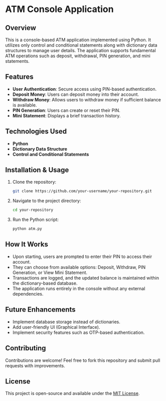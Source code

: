 # ATM Console Application

## Overview
This is a console-based ATM application implemented using Python. It utilizes only control and conditional statements along with dictionary data structures to manage user details. The application supports fundamental ATM operations such as deposit, withdrawal, PIN generation, and mini statements.

## Features
- **User Authentication**: Secure access using PIN-based authentication.
- **Deposit Money**: Users can deposit money into their account.
- **Withdraw Money**: Allows users to withdraw money if sufficient balance is available.
- **PIN Generation**: Users can create or reset their PIN.
- **Mini Statement**: Displays a brief transaction history.

## Technologies Used
- **Python**
- **Dictionary Data Structure**
- **Control and Conditional Statements**

## Installation & Usage
1. Clone the repository:
   ```sh
   git clone https://github.com/your-username/your-repository.git
   ```
2. Navigate to the project directory:
   ```sh
   cd your-repository
   ```
3. Run the Python script:
   ```sh
   python atm.py
   ```

## How It Works
- Upon starting, users are prompted to enter their PIN to access their account.
- They can choose from available options: Deposit, Withdraw, PIN Generation, or View Mini Statement.
- Transactions are logged, and the updated balance is maintained within the dictionary-based database.
- The application runs entirely in the console without any external dependencies.

## Future Enhancements
- Implement database storage instead of dictionaries.
- Add user-friendly UI (Graphical Interface).
- Implement security features such as OTP-based authentication.

## Contributing
Contributions are welcome! Feel free to fork this repository and submit pull requests with improvements.

## License
This project is open-source and available under the [MIT License](LICENSE).
